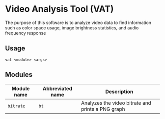# Video Analysis Tool (VAT)

The purpose of this software is to analyze video data to find information such as color space usage, image brightness statistics, and audio frequency response

## Usage
`vat <module> <args>`

## Modules
| Module name | Abbreviated name | Description |
| --------- | ---------------- | ----------- |
| `bitrate` | `bt` | Analyzes the video bitrate and prints a PNG graph |
